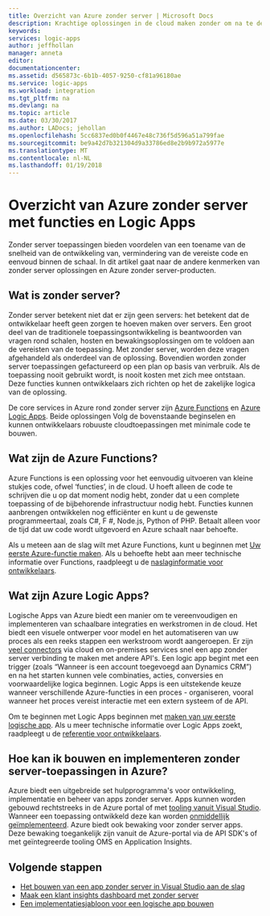 ```yaml
---
title: Overzicht van Azure zonder server | Microsoft Docs
description: Krachtige oplossingen in de cloud maken zonder om na te denken over de infrastructuur.
keywords: 
services: logic-apps
author: jeffhollan
manager: anneta
editor: 
documentationcenter: 
ms.assetid: d565873c-6b1b-4057-9250-cf81a96180ae
ms.service: logic-apps
ms.workload: integration
ms.tgt_pltfrm: na
ms.devlang: na
ms.topic: article
ms.date: 03/30/2017
ms.author: LADocs; jehollan
ms.openlocfilehash: 5cc6837ed0b0f4467e48c736f5d596a51a799fae
ms.sourcegitcommit: be9a42d7b321304d9a33786ed8e2b9b972a5977e
ms.translationtype: MT
ms.contentlocale: nl-NL
ms.lasthandoff: 01/19/2018
---
```

# <a name="overview-of-azure-serverless-with-functions-and-logic-apps"></a>Overzicht van Azure zonder server met functies en Logic Apps

Zonder server toepassingen bieden voordelen van een toename van de snelheid van de ontwikkeling van, vermindering van de vereiste code en eenvoud binnen de schaal.  In dit artikel gaat naar de andere kenmerken van zonder server oplossingen en Azure zonder server-producten.

## <a name="what-is-serverless"></a>Wat is zonder server?

Zonder server betekent niet dat er zijn geen servers: het betekent dat de ontwikkelaar heeft geen zorgen te hoeven maken over servers.  Een groot deel van de traditionele toepassingsontwikkeling is beantwoorden van vragen rond schalen, hosten en bewakingsoplossingen om te voldoen aan de vereisten van de toepassing.  Met zonder server, worden deze vragen afgehandeld als onderdeel van de oplossing.  Bovendien worden zonder server toepassingen gefactureerd op een plan op basis van verbruik.  Als de toepassing nooit gebruikt wordt, is nooit kosten met zich mee ontstaan.  Deze functies kunnen ontwikkelaars zich richten op het de zakelijke logica van de oplossing.

De core services in Azure rond zonder server zijn [Azure Functions](https://azure.microsoft.com/services/functions/) en [Azure Logic Apps](https://azure.microsoft.com/services/logic-apps/).  Beide oplossingen Volg de bovenstaande beginselen en kunnen ontwikkelaars robuuste cloudtoepassingen met minimale code te bouwen.

## <a name="what-are-azure-functions"></a>Wat zijn de Azure Functions?

Azure Functions is een oplossing voor het eenvoudig uitvoeren van kleine stukjes code, ofwel ‘functies’, in de cloud. U hoeft alleen de code te schrijven die u op dat moment nodig hebt, zonder dat u een complete toepassing of de bijbehorende infrastructuur nodig hebt. Functies kunnen aanbrengen ontwikkelen nog efficiënter en kunt u de gewenste programmeertaal, zoals C#, F #, Node.js, Python of PHP. Betaalt alleen voor de tijd dat uw code wordt uitgevoerd en Azure schaalt naar behoefte.

Als u meteen aan de slag wilt met Azure Functions, kunt u beginnen met [Uw eerste Azure-functie maken](../azure-functions/functions-create-first-azure-function.md). Als u behoefte hebt aan meer technische informatie over Functions, raadpleegt u de [naslaginformatie voor ontwikkelaars](../azure-functions/functions-reference.md).

## <a name="what-are-azure-logic-apps"></a>Wat zijn Azure Logic Apps?

Logische Apps van Azure biedt een manier om te vereenvoudigen en implementeren van schaalbare integraties en werkstromen in de cloud. Het biedt een visuele ontwerper voor model en het automatiseren van uw proces als een reeks stappen een werkstroom wordt aangeroepen.  Er zijn [veel connectors](../connectors/apis-list.md) via cloud en on-premises services snel een app zonder server verbinding te maken met andere API's.  Een logic app begint met een trigger (zoals “Wanneer is een account toegevoegd aan Dynamics CRM”) en na het starten kunnen vele combinaties, acties, conversies en voorwaardelijke logica beginnen.  Logic Apps is een uitstekende keuze wanneer verschillende Azure-functies in een proces - organiseren, vooral wanneer het proces vereist interactie met een extern systeem of de API.

Om te beginnen met Logic Apps beginnen met [maken van uw eerste logische app](quickstart-create-first-logic-app-workflow.md).  Als u meer technische informatie over Logic Apps zoekt, raadpleegt u de [referentie voor ontwikkelaars](logic-apps-workflow-actions-triggers.md).

## <a name="how-can-i-build-and-deploy-serverless-applications-in-azure"></a>Hoe kan ik bouwen en implementeren zonder server-toepassingen in Azure?

Azure biedt een uitgebreide set hulpprogramma's voor ontwikkeling, implementatie en beheer van apps zonder server.  Apps kunnen worden gebouwd rechtstreeks in de Azure portal of met [tooling vanuit Visual Studio](logic-apps-serverless-get-started-vs.md).  Wanneer een toepassing ontwikkeld deze kan worden [onmiddellijk geïmplementeerd](logic-apps-create-deploy-template.md).  Azure biedt ook bewaking voor zonder server apps.  Deze bewaking toegankelijk zijn vanuit de Azure-portal via de API SDK's of met geïntegreerde tooling OMS en Application Insights.

## <a name="next-steps"></a>Volgende stappen

* [Het bouwen van een app zonder server in Visual Studio aan de slag](logic-apps-serverless-get-started-vs.md)
* [Maak een klant insights dashboard met zonder server](logic-apps-scenario-social-serverless.md)
* [Een implementatiesjabloon voor een logische app bouwen](logic-apps-create-deploy-template.md)